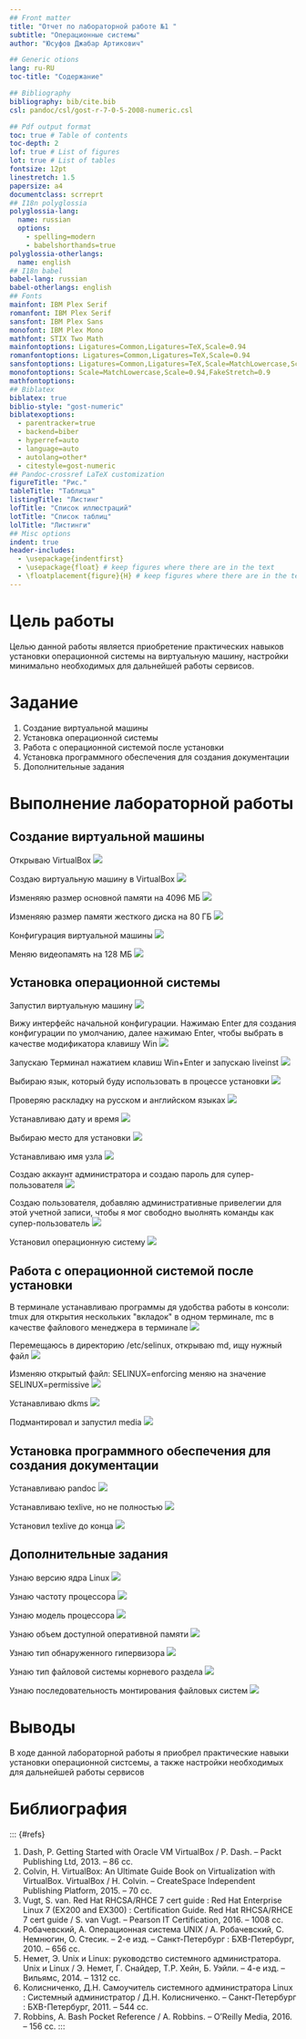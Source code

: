 ```yaml
---
## Front matter
title: "Отчет по лабораторной работе №1 "
subtitle: "Операционные системы"
author: "Юсуфов Джабар Артикович"

## Generic otions
lang: ru-RU
toc-title: "Содержание"

## Bibliography
bibliography: bib/cite.bib
csl: pandoc/csl/gost-r-7-0-5-2008-numeric.csl

## Pdf output format
toc: true # Table of contents
toc-depth: 2
lof: true # List of figures
lot: true # List of tables
fontsize: 12pt
linestretch: 1.5
papersize: a4
documentclass: scrreprt
## I18n polyglossia
polyglossia-lang:
  name: russian
  options:
	- spelling=modern
	- babelshorthands=true
polyglossia-otherlangs:
  name: english
## I18n babel
babel-lang: russian
babel-otherlangs: english
## Fonts
mainfont: IBM Plex Serif
romanfont: IBM Plex Serif
sansfont: IBM Plex Sans
monofont: IBM Plex Mono
mathfont: STIX Two Math
mainfontoptions: Ligatures=Common,Ligatures=TeX,Scale=0.94
romanfontoptions: Ligatures=Common,Ligatures=TeX,Scale=0.94
sansfontoptions: Ligatures=Common,Ligatures=TeX,Scale=MatchLowercase,Scale=0.94
monofontoptions: Scale=MatchLowercase,Scale=0.94,FakeStretch=0.9
mathfontoptions:
## Biblatex
biblatex: true
biblio-style: "gost-numeric"
biblatexoptions:
  - parentracker=true
  - backend=biber
  - hyperref=auto
  - language=auto
  - autolang=other*
  - citestyle=gost-numeric
## Pandoc-crossref LaTeX customization
figureTitle: "Рис."
tableTitle: "Таблица"
listingTitle: "Листинг"
lofTitle: "Список иллюстраций"
lotTitle: "Список таблиц"
lolTitle: "Листинги"
## Misc options
indent: true
header-includes:
  - \usepackage{indentfirst}
  - \usepackage{float} # keep figures where there are in the text
  - \floatplacement{figure}{H} # keep figures where there are in the text
---
```


# Цель работы

Целью данной работы является приобретение практических навыков установки операционной системы на виртуальную машину, настройки минимально необходимых для дальнейшей работы сервисов.

# Задание

1. Создание виртуальной машины
2. Установка операционной системы 
3. Работа с операционной системой после установки
4. Установка программного обеспечения для создания документации
5. Дополнительные задания


# Выполнение лабораторной работы

## Создание виртуальной машины 

Открываю VirtualBox
![](image/1.png)

Создаю виртуальную машину в VirtualBox
![](image/2.png)

Изменяяю размер основной памяти на 4096 МБ
![](image/3.png)

Изменяяю размер памяти жесткого диска на 80 ГБ
![](image/4.png)

Конфигурация виртуальной машины
![](image/5.png)

Меняю видеопамять на 128 МБ
![](image/6.png)

## Установка операционной системы 

Запустил виртуальную машину
![](image/7.png)

Вижу интерфейс начальной конфигурации. Нажимаю Enter для создания конфигурации по умолчанию, далее нажимаю Enter, чтобы выбрать в качестве модификатора клавишу Win
![](image/8.png)

Запускаю Терминал нажатием клавиш Win+Enter и запускаю liveinst
![](image/9.png)

Выбираю язык, который буду использовать в процессе установки
![](image/10.png)

Проверяю раскладку на русском и английском языках
![](image/11.png)

Устанавливаю дату и время
![](image/12.png)

Выбираю место для установки
![](image/13.png)

Устанавливаю имя узла
![](image/14.png)

Создаю аккаунт администратора и создаю пароль для супер-пользователя
![](image/15.png)

Создаю пользователя, добавляю административные привелегии для этой учетной записи, чтобы я мог свободно выолнять команды как супер-пользователь
![](image/16.png)

Установил операционную систему
![](image/17.png)

## Работа с операционной системой после установки

В терминале устанавливаю программы дя удобства работы в консоли: tmux для открытия нескольких "вкладок" в одном терминале, mc в качестве файлового менеджера в терминале
![](image/18.png)

Перемещаюсь в директорию /etc/selinux, открываю md, ищу нужный файл
![](image/19.png)

Изменяю открытый файл: SELINUX=enforcing меняю на значение SELINUX=permissive
![](image/20.png)

Устанавливаю dkms
![](image/21.png)

Подмантировал и запустил media
![](image/22.png)

## Установка программного обеспечения для создания документации

Устанавливаю pandoc
![](image/23.png)

Устанавливаю texlive, но не полностью 
![](image/24.png)

Установил texlive до конца 
![](image/25.png)

## Дополнительные задания

Узнаю версию ядра Linux
![](image/27.png)

Узнаю частоту процессора
![](image/28.png)

Узнаю модель процессора
![](image/29.png)

Узнаю объем доступной оперативной памяти
![](image/30.png)

Узнаю тип обнаруженного гипервизора
![](image/31.png)

Узнаю тип файловой системы корневого раздела
![](image/32.png)

Узнаю последовательность монтирования файловых систем
![](image/33.png)


# Выводы

В ходе данной лабораторной работы я приобрел практические навыки установки операционной систсемы, а также настройки необходимых для дальнейшей работы сервисов 

# Библиография

::: {#refs}
1. Dash, P. Getting Started with Oracle VM VirtualBox / P. Dash. – Packt Publishing Ltd, 2013. – 86 сс.
2. Colvin, H. VirtualBox: An Ultimate Guide Book on Virtualization with VirtualBox. VirtualBox / H. Colvin. – CreateSpace Independent Publishing Platform, 2015. – 70 сс.
3. Vugt, S. van. Red Hat RHCSA/RHCE 7 cert guide : Red Hat Enterprise Linux 7 (EX200 and EX300) : Certification Guide. Red Hat RHCSA/RHCE 7 cert guide / S. van Vugt. – Pearson IT Certification, 2016. – 1008 сс.
4. Робачевский, А. Операционная система UNIX / А. Робачевский, С. Немнюгин, О. Стесик. – 2-е изд. – Санкт-Петербург : БХВ-Петербург, 2010. – 656 сс.
5. Немет, Э. Unix и Linux: руководство системного администратора. Unix и Linux / Э. Немет, Г. Снайдер, Т.Р. Хейн, Б. Уэйли. – 4-е изд. – Вильямс, 2014. – 1312 сс.
6. Колисниченко, Д.Н. Самоучитель системного администратора Linux : Системный администратор / Д.Н. Колисниченко. – Санкт-Петербург : БХВ-Петербург, 2011. – 544 сс.
7. Robbins, A. Bash Pocket Reference / A. Robbins. – O’Reilly Media, 2016. – 156 сс.
:::


